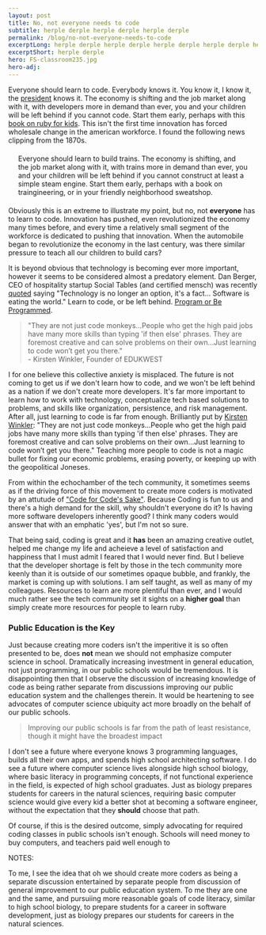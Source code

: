 ```yaml
---
layout: post
title: No, not everyone needs to code
subtitle: herple derple herple derple herple derple
permalink: /blog/no-not-everyone-needs-to-code
excerptLong: herple derple herple derple herple derple herple derple herple derple herple derple herple derple herple derple herple derple herple derple 
excerptShort: herple derple
hero: FS-classroom235.jpg
hero-adj: 
---
```

Everyone should learn to code.  Everybody knows it. You know it, I know it, the [president](http://www.whitehouse.gov/blog/2013/12/09/don-t-just-play-your-phone-program-it) knows it.  The economy is shifting and the job market along with it, with developers more in demand than ever, you and your children will be left behind if you cannot code.  Start them early, perhaps with this [book on ruby for kids](http://www.helloruby.com/).  This isn't the first time innovation has forced wholesale change in the american workforce.  <BREAK> I found the following news clipping from the 1870s.

<p style="font-size: 100%; margin: 20px;">Everyone should learn to build trains.  The economy is shifting, and the job market along with it, with trains more in demand than ever, you and your children will be left behind if you cannot construct at least a simple steam engine.  Start them early, perhaps with a book on traingineering, or in your friendly neighborhood sweatshop.</p>

Obviously this is an extreme to illustrate my point, but no, not <b>everyone</b> has to learn to code.  Innovation has pushed, even revolutionized the economy many times before, and every time a relatively small segment of the workforce is dedicated to pushing that innovation.  When the automobile began to revolutionize the economy in the last century, was there similar pressure to teach all our children to build cars?

It is beyond obvious that technology is becoming ever more important, however it seems to be considered almost a predatory element.  Dan Berger, CEO of hospitality startup Social Tables (and certified mensch) was recently [quoted](https://twitter.com/aplaxen/status/438761273824927744) saying "Technology is no longer an option, it's a fact... Software is eating the world."  Learn to code, or be left behind.  [Program or Be Programmed](http://www.rushkoff.com/program-or-be-programmed/).

<blockquote>
"They are not just code monkeys...People who get the high paid jobs have many more skills than typing 'if then else' phrases. They are foremost creative and can solve problems on their own...Just learning to code won’t get you there."
<div class="attrib">- Kirsten Winkler, Founder of EDUKWEST</div>
</blockquote>

I for one believe this collective anxiety is misplaced.  The future is not coming to get us if we don't learn how to code, and we won't be left behind as a nation if we don't create more developers.  It's far more important to learn how to work with technology, conceptualize tech based solutions to problems, and skills like organization, persistence, and risk management.  After all, just learning to code is far from enough.  Brilliantly put by [Kirsten Winkler](http://www.kirstenwinkler.com/spoiler-just-knowing-how-to-code-wont-get-kids-anywhere/): "They are not just code monkeys...People who get the high paid jobs have many more skills than typing 'if then else' phrases. They are foremost creative and can solve problems on their own...Just learning to code won’t get you there."  Teaching more people to code is not a magic bullet for fixing our economic problems, erasing poverty, or keeping up with the geopolitical Joneses.

From within the echochamber of the tech community, it sometimes seems as if the driving force of this movement to create more coders is motivated by an attutude of ["Code for Code's Sake"](http://en.wikipedia.org/wiki/Art_for_art's_sake).  Because Coding is fun to us and there's a high demand for the skill, why shouldn't everyone do it?  Is having more software developers inherently good?  I think many coders would answer that with an emphatic 'yes', but I'm not so sure.

That being said, coding is great and it <b>has</b> been an amazing creative outlet, helped me change my life and acheieve a level of satisfaction and happiness that I must admit I feared that I would never find.  But I believe that the developer shortage is felt by those in the tech community more keenly than it is outside of our sometimes opaque bubble, and frankly, the market is coming up with solutions.  I am self taught, as well as many of my colleagues.  Resources to learn are more plentiful than ever, and I would much rather see the tech community set it sights on a <b>higher goal</b> than simply create more resources for people to learn ruby.

<h3>Public Education is the Key</h3>

Just because creating more coders isn't the imperitive it is so often presented to be, does <b>not</b> mean we should not emphasize computer science in school.  Dramatically increasing investment in general education, not just programming, in our public schools would be tremendous.  It is disappointing then that I observe the discussion of increasing knowledge of code as being rather separate from discussions improving our public education system and the challenges therein.  It would be heartening to see advocates of computer science ubiquity act more broadly on the behalf of our public schools.

<blockquote>
Improving our public schools is far from the path of least resistance, though it might have the broadest impact
</blockquote>

I don't see a future where everyone knows 3 programming languages, builds all their own apps, and spends high school architecting software.  I do see a future where computer science lives alongside high school biology, where basic literacy in programming concepts, if not functional experience in the field, is expected of high school graduates.  Just as biology prepares students for careers in the natural sciences, requiring basic computer science would give every kid a better shot at becoming a software engineer, without the expectation that they <b>should</b> choose that path.

Of course, if this is the desired outcome, simply advocating for required coding classes in public schools isn't enough.  Schools will need money to buy computers, and teachers paid well enough to 






NOTES:

To me, I see the idea that oh we should create more coders as being a separate discussion entertained by separate people from discussion of general improvement to our public education system. To me they are one and the same, and pursuiing more reasonable goals of code literacy, similar to high school biology, to prepare students for a career in software development, just as biology prepares our students for careers in the natural sciences.




